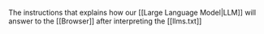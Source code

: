 The instructions that explains how our [[Large Language Model|LLM]] will answer to the [[Browser]] after interpreting the [[llms.txt]]